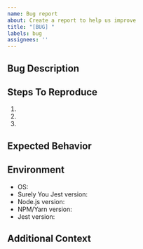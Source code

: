 ```yaml
---
name: Bug report
about: Create a report to help us improve
title: "[BUG] "
labels: bug
assignees: ''
---
```


## Bug Description
<!-- A clear and concise description of what the bug is -->

## Steps To Reproduce
<!-- Steps to reproduce the behavior -->
1. 
2. 
3. 

## Expected Behavior
<!-- A clear and concise description of what you expected to happen -->

## Environment
- OS: <!-- e.g., macOS 11.4, Windows 10, Ubuntu 20.04 -->
- Surely You Jest version: <!-- e.g., 0.1.0 -->
- Node.js version: <!-- e.g., 16.13.0 -->
- NPM/Yarn version: <!-- e.g., npm 8.1.0 / yarn 1.22.17 -->
- Jest version: <!-- e.g., 27.4.7 -->

## Additional Context
<!-- Add any other context about the problem here, such as screenshots -->